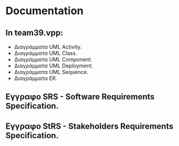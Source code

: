 # Documentation

## In team39.vpp:
- Διαγράμματα UML Activity.
- Διαγράμματα UML Class.
- Διαγράμματα UML Component.
- Διαγράμματα UML Deployment.
- Διαγράμματα UML Sequence.
- Διαγράμματα ER.

## Εγγραφο SRS - Software Requirements Specification.
## Εγγραφο StRS - Stakeholders Requirements Specification.
